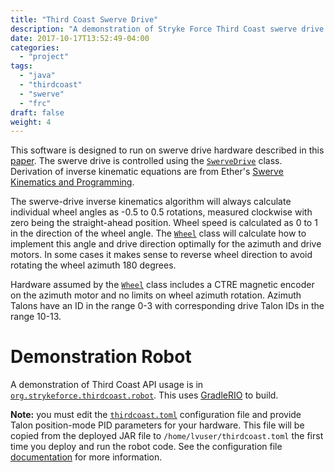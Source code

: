 ```yaml
---
title: "Third Coast Swerve Drive"
description: "A demonstration of Stryke Force Third Coast swerve drive API usage."
date: 2017-10-17T13:52:49-04:00
categories:
  - "project"
tags:
  - "java"
  - "thirdcoast"
  - "swerve"
  - "frc"
draft: false
weight: 4
---
```

This software is designed to run on swerve drive hardware described in this [paper](https://www.chiefdelphi.com/media/papers/3375). The swerve drive is controlled using the [`SwerveDrive`][swerve] class. Derivation of inverse kinematic equations are from Ether's [Swerve Kinematics and Programming][ether].

The swerve-drive inverse kinematics algorithm will always calculate individual wheel angles as -0.5 to 0.5 rotations, measured clockwise with zero being the straight-ahead position. Wheel speed is calculated as 0 to 1 in the direction of the wheel angle. The [`Wheel`][swerve] class will calculate how to implement this angle and drive direction optimally for the azimuth and drive motors. In some cases it makes sense to reverse wheel direction to avoid rotating the wheel azimuth 180 degrees.

Hardware assumed by the [`Wheel`][swerve] class includes a CTRE magnetic encoder on the azimuth motor and no limits on wheel azimuth rotation. Azimuth Talons have an ID in the range 0-3 with corresponding drive Talon IDs in the range 10-13.

# Demonstration Robot

A demonstration of Third Coast API usage is in [`org.strykeforce.thirdcoast.robot`][robot]. This uses [GradleRIO] to build.

**Note:** you must edit the [`thirdcoast.toml`][toml] configuration file and provide Talon position-mode PID parameters for your hardware. This file will be copied from the deployed JAR file to `/home/lvuser/thirdcoast.toml` the first time you deploy and run the robot code. See the configuration file [documentation][talon] for more information.


[ether]: https://www.chiefdelphi.com/media/papers/2426
[gradlerio]: https://github.com/Open-RIO/GradleRIO
[robot]: https://github.com/strykeforce/thirdcoast/tree/master/robot
[swerve]: https://strykeforce.github.io/thirdcoast/javadoc/org/strykeforce/thirdcoast/swerve/package-summary.html
[toml]: https://github.com/strykeforce/thirdcoast/blob/master/core/src/main/resources/org/strykeforce/thirdcoast.toml
[talon]: /posts/thirdcoast-talon/

